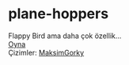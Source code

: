 # plane-hoppers
Flappy Bird ama daha çok özellik... \
[Oyna](https://adigeweb.github.io/plane-hoppers) \
Çizimler: [MaksimGorky](https://github.com/MaksimGorky)
